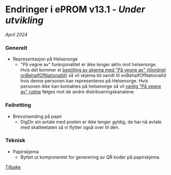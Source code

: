 # Endringer i ePROM v13.1 - _Under utvikling_
*April 2024*

### Generelt
- Representasjon på Helsenorge
  - "På vegne av" funksjonalitet er ikke lenger aktiv mot helsenorge.  
    Hvis det kommer ei [bestilling av skjema med "På vegne av" (tilordnet onBehalfOfNationalId)](../BestillingAvSkjemaV2) så vil skjema bli sendt til onBehalfOfNationalId hvis denne personen kan representeres på Helsenorge. Hvis personen ikke kan kontaktes på helsenorge så vil [vanlig "På vegne av" rutine](../PaVegneAvFlyt) følges mot de andre distribueringskanalene.

### Feilretting
- Brevutsending på papir
  - DigDir sin avtale med posten er ikke lenger gyldig, de har nå avtale med skatteetaten så vi flytter også over til den.

### Teknisk
- Papirskjema
  - Byttet ut komponentet for generering av QR koder på papirskjema


[Tilbake](./Releaselist) 